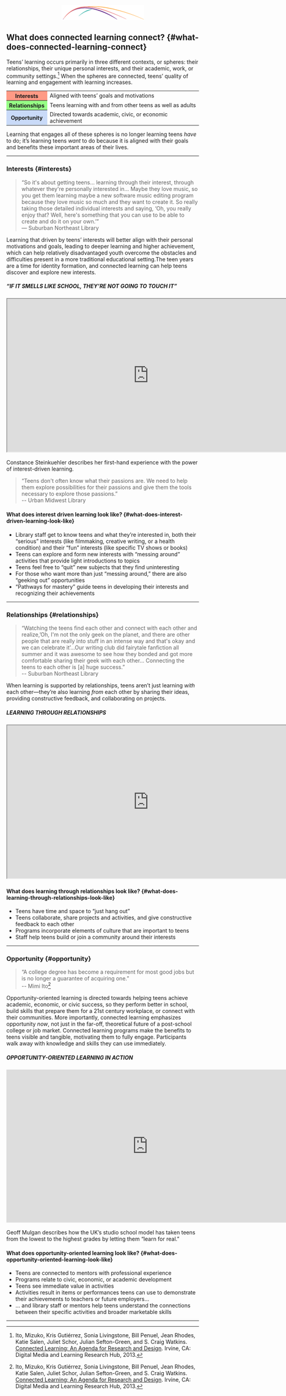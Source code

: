 <div style="text-align:center"><img src="/assets/CL_Swoosh.png" alt=""/></div>



## What does connected learning connect? {#what-does-connected-learning-connect}

Teens’ learning occurs primarily in three different contexts, or spheres: their relationships, their unique personal interests, and their academic, work, or community settings.[^2] When the spheres are connected, teens’ quality of learning and engagement with learning increases.

<table class="table-format"><tr><th bgcolor="#fe9a85">Interests</th><td>Aligned with teens’ goals and motivations</td></tr>
<tr><th bgcolor="#96fe85">Relationships</th><td>Teens learning with and from other teens as well as adults</td></tr><tr><th bgcolor="C9DAF8">Opportunity</th><td>Directed towards academic, civic, or economic achievement</td></tr></table>

Learning that engages all of these spheres is no longer learning teens _have_ to do; it’s learning teens _want_ to do because it is aligned with their goals and benefits these important areas of their lives.
***

### Interests {#interests}

>“So it&#039;s about getting teens… learning through their interest, through whatever they&#039;re personally interested in… Maybe they love music, so you get them learning maybe a new software music editing program because they love music so much and they want to create it. So really taking those detailed individual interests and saying, ‘Oh, you really enjoy that? Well, here&#039;s something that you can use to be able to create and do it on your own.’”<br/>— Suburban Northeast Library

Learning that driven by teens’ interests will better align with their personal motivations and goals, leading to deeper learning and higher achievement, which can help relatively disadvantaged youth overcome the obstacles and difficulties present in a more traditional educational setting.The teen years are a time for identity formation, and connected learning can help teens discover and explore new interests.

<div class="table-format case-study"><span class="title"><h5>“IF IT SMELLS LIKE SCHOOL, THEY’RE NOT GOING TO TOUCH IT”</h5></span>
<iframe width="740" height="400" border="none" src="https://www.youtube.com/embed/3wMk8SqFoEk"></iframe>

<p>Constance Steinkuehler describes her first-hand experience with the power of interest-driven learning.</p></div>


>“Teens don&#039;t often know what their passions are. We need to help them explore possibilities for their passions and give them the tools necessary to explore those passions.”<br/>-- Urban Midwest Library

#### What does interest driven learning look like? {#what-does-interest-driven-learning-look-like}

*   Library staff get to know teens and what they’re interested in, both their “serious” interests (like filmmaking, creative writing, or a health condition) and their “fun” interests (like specific TV shows or books)
*   Teens can explore and form new interests with “messing around” activities that provide light introductions to topics
*   Teens feel free to “quit” new subjects that they find uninteresting
*   For those who want more than just “messing around,” there are also “geeking out” opportunities
*   “Pathways for mastery” guide teens in developing their interests and recognizing their achievements

***

### Relationships {#relationships}

>“Watching the teens find each other and connect with each other and realize,’Oh, I&#039;m not the only geek on the planet, and there are other people that are really into stuff in an intense way and that&#039;s okay and we can celebrate it’...Our writing club did fairytale fanfiction all summer and it was awesome to see how they bonded and got more comfortable sharing their geek with each other... Connecting the teens to each other is [a] huge success.”<br/>-- Suburban Northeast Library  

When learning is supported by relationships, teens aren’t just learning _with_ each other—they’re also learning _from_ each other by sharing their ideas, providing constructive feedback, and collaborating on projects.

<div class="table-format case-study"><span class="title"><h5>LEARNING THROUGH RELATIONSHIPS</h5></span>
<iframe width="740" height="400" border="none" src="https://www.youtube.com/embed/whc_ZivyEdA">
</iframe></div>

#### What does learning through relationships look like? {#what-does-learning-through-relationships-look-like}

*   Teens have time and space to “just hang out”
*   Teens collaborate, share projects and activities, and give constructive feedback to each other
*   Programs incorporate elements of culture that are important to teens
*   Staff help teens build or join a community around their interests

*** 

### Opportunity {#opportunity}

>“A college degree has become a requirement for most good jobs but is no longer a guarantee of acquiring one.”<br/>-- Mimi Ito[^2]

Opportunity-oriented learning is directed towards helping teens achieve academic, economic, or civic success, so they perform better in school, build skills that prepare them for a 21st century workplace, or connect with their communities. More importantly, connected learning emphasizes opportunity _now_, not just in the far-off, theoretical future of a post-school college or job market. Connected learning programs make the benefits to teens visible and tangible, motivating them to fully engage. Participants walk away with knowledge and skills they can use immediately.

<div class="table-format case-study"><span class="title"><h5>OPPORTUNITY-ORIENTED LEARNING IN ACTION</h5></span>
<iframe src="https://embed.ted.com/talks/geoff_mulgan_a_short_intro_to_the_studio_school" width="740" height="400" frameborder="0" allowfullscreen></iframe>
<p>Geoff Mulgan describes how the UK’s studio school model has taken teens from the lowest to the highest grades by letting them “learn for real.”</p></div>

#### What does opportunity-oriented learning look like? {#what-does-opportunity-oriented-learning-look-like}

*   Teens are connected to mentors with professional experience
*   Programs relate to civic, economic, or academic development
*   Teens see immediate value in activities
*   Activities result in items or performances teens can use to demonstrate their achievements to teachers or future employers…
*   … and library staff or mentors help teens understand the connections between their specific activities and broader marketable skills

***

[^2]: Ito, Mizuko, Kris Gutiérrez, Sonia Livingstone, Bill Penuel, Jean Rhodes, Katie Salen, Juliet Schor, Julian Sefton-Green, and S. Craig Watkins. <a href="https://dmlhub.net/publications/connected-learning-agenda-for-research-and-design/">Connected Learning: An Agenda for Research and Design</a>. Irvine, CA: Digital Media and Learning Research Hub, 2013.